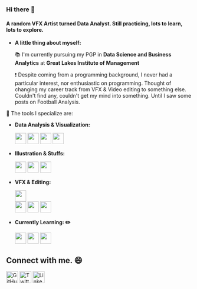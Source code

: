 ### Hi there :wave:

#### A random VFX Artist turned Data Analyst. Still practicing, lots to learn, lots to explore. 

- **A little thing about myself:**

    :books: I'm currently pursuing my PGP in **Data Science and Business Analytics** at **Great Lakes Institute of Management**<br>

    :heavy_exclamation_mark: Despite coming from a programming background, I never had a particular interest, nor enthusiastic on programming. Thought of changing my career track from VFX & Video editing to something else. Couldn't find any, couldn't get my mind into something. Until I saw some posts on Football Analysis.<br>

:wrench: The tools I specialize are:
- **Data Analysis & Visualization:**

  <code><img height="30" src="https://cdn-icons-png.flaticon.com/512/5968/5968350.png"></code>
  <code><img height="30" src="https://cdn-icons-png.flaticon.com/512/732/732220.png"></code>
  <code><img height="30" src="https://upload.wikimedia.org/wikipedia/commons/4/4b/Tableau_Logo.png"></code>
  <code><img height="30" src="https://cdn-icons.flaticon.com/png/512/4248/premium/4248443.png?token=exp=1638886155~hmac=b4df03b4c1cb9e7fd5b238397580dfc3"></code>

- **Illustration & Stuffs:**

  <code><img height="30" src="https://cdn-icons-png.flaticon.com/512/5968/5968472.png"></code>
  <code><img height="30" src="https://cdn-icons-png.flaticon.com/512/5968/5968520.png"></code>
  <code><img height="30" src="https://cdn-icons-png.flaticon.com/512/5968/5968705.png"></code>

- **VFX & Editing:**

  <code><img height="30" src="https://mpng.subpng.com/20180413/zrq/kisspng-rendering-iray-3d-computer-graphics-cinema-4d-comp-cine-5ad1407ba8a960.8575420215236629716909.jpg">     </code>
  <code><img height="30" src="https://cdn-icons-png.flaticon.com/512/5968/5968525.png"></code>
  <code><img height="30" src="https://cdn-icons-png.flaticon.com/512/5968/5968428.png"></code>
  <code><img height="30" src="https://download.blender.org/branding/blender_logo_socket.png"></code>
  
- **Currently Learning: :pencil2:**

  <code><img height="30" src="https://upload.wikimedia.org/wikipedia/commons/c/c6/PyTorch_logo_black.svg"></code>
  <code><img height="30" src="https://upload.wikimedia.org/wikipedia/commons/2/2d/Tensorflow_logo.svg"></code>
  <code><img height="30" src="https://upload.wikimedia.org/wikipedia/commons/3/32/OpenCV_Logo_with_text_svg_version.svg"></code>

## Connect with me. :smile:

<p align="left">
  <a href="https://github.com/BhuvaneshDaran"><img alt="GitHub" height="32" width="32" src="https://github.githubassets.com/images/modules/logos_page/GitHub-Mark.png"></a>
  <a href="https://twitter.com/Bhuvanesh_Daran/"><img alt="Twitter" height="32" width="32" src="https://github.com/peterthehan/peterthehan/blob/main/assets/twitter.svg"></a>
  <a href="https://www.linkedin.com/in/bhuvanendiran/"><img alt="LinkedIn" height="32" width="32" src="https://github.com/peterthehan/peterthehan/blob/main/assets/linkedin.svg"></a>
</p>
